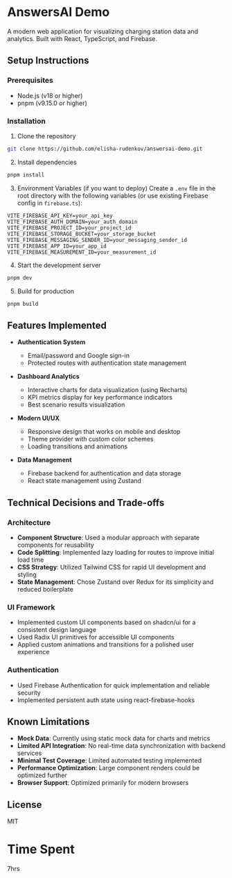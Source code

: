 # AnswersAI Demo

A modern web application for visualizing charging station data and analytics. Built with React, TypeScript, and Firebase.

## Setup Instructions

### Prerequisites
- Node.js (v18 or higher)
- pnpm (v9.15.0 or higher)

### Installation
1. Clone the repository
```bash
git clone https://github.com/elisha-rudenkov/answersai-demo.git
```

2. Install dependencies
```bash
pnpm install
```

3. Environment Variables (if you want to deploy)
Create a `.env` file in the root directory with the following variables (or use existing Firebase config in `firebase.ts`):
```
VITE_FIREBASE_API_KEY=your_api_key
VITE_FIREBASE_AUTH_DOMAIN=your_auth_domain
VITE_FIREBASE_PROJECT_ID=your_project_id
VITE_FIREBASE_STORAGE_BUCKET=your_storage_bucket
VITE_FIREBASE_MESSAGING_SENDER_ID=your_messaging_sender_id
VITE_FIREBASE_APP_ID=your_app_id
VITE_FIREBASE_MEASUREMENT_ID=your_measurement_id
```

4. Start the development server
```bash
pnpm dev
```

5. Build for production
```bash
pnpm build
```

## Features Implemented

- **Authentication System**
  - Email/password and Google sign-in
  - Protected routes with authentication state management
  
- **Dashboard Analytics**
  - Interactive charts for data visualization (using Recharts)
  - KPI metrics display for key performance indicators
  - Best scenario results visualization
  
- **Modern UI/UX**
  - Responsive design that works on mobile and desktop
  - Theme provider with custom color schemes
  - Loading transitions and animations
  
- **Data Management**
  - Firebase backend for authentication and data storage
  - React state management using Zustand

## Technical Decisions and Trade-offs

### Architecture
- **Component Structure**: Used a modular approach with separate components for reusability
- **Code Splitting**: Implemented lazy loading for routes to improve initial load time
- **CSS Strategy**: Utilized Tailwind CSS for rapid UI development and styling
- **State Management**: Chose Zustand over Redux for its simplicity and reduced boilerplate

### UI Framework
- Implemented custom UI components based on shadcn/ui for a consistent design language
- Used Radix UI primitives for accessible UI components
- Applied custom animations and transitions for a polished user experience

### Authentication
- Used Firebase Authentication for quick implementation and reliable security
- Implemented persistent auth state using react-firebase-hooks

## Known Limitations

- **Mock Data**: Currently using static mock data for charts and metrics
- **Limited API Integration**: No real-time data synchronization with backend services
- **Minimal Test Coverage**: Limited automated testing implemented
- **Performance Optimization**: Large component renders could be optimized further
- **Browser Support**: Optimized primarily for modern browsers

## License

MIT

# Time Spent 
7hrs


